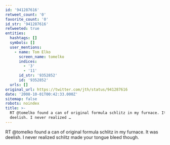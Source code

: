 ```yaml
---
id: '941287616'
retweet_count: '0'
favorite_count: '0'
id_str: '941287616'
retweeted: true
entities:
  hashtags: []
  symbols: []
  user_mentions:
    - name: Tom Elko
      screen_name: tomelko
      indices:
        - '3'
        - '11'
      id_str: '9352852'
      id: '9352852'
  urls: []
original_url: https://twitter.com/jth/status/941287616
date: '2008-10-01T00:42:33.000Z'
sitemap: false
robots: noindex
title: >-
  RT @tomelko found a can of original formula schlitz in my furnace. It was
  deelish. I never realized …
---
```


RT @tomelko found a can of original formula schlitz in my furnace. It was deelish. I never realized schlitz made your tongue bleed though.